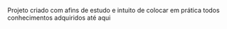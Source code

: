 Projeto criado com afins de estudo e intuito de colocar em prática todos conhecimentos adquiridos até aqui
